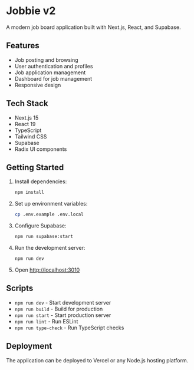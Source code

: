 # Jobbie v2

A modern job board application built with Next.js, React, and Supabase.

## Features

- Job posting and browsing
- User authentication and profiles  
- Job application management
- Dashboard for job management
- Responsive design

## Tech Stack

- Next.js 15
- React 19
- TypeScript
- Tailwind CSS
- Supabase
- Radix UI components

## Getting Started

1. Install dependencies:
   ```bash
   npm install
   ```

2. Set up environment variables:
   ```bash
   cp .env.example .env.local
   ```

3. Configure Supabase:
   ```bash
   npm run supabase:start
   ```

4. Run the development server:
   ```bash
   npm run dev
   ```

5. Open [http://localhost:3010](http://localhost:3010)

## Scripts

- `npm run dev` - Start development server
- `npm run build` - Build for production
- `npm run start` - Start production server
- `npm run lint` - Run ESLint
- `npm run type-check` - Run TypeScript checks

## Deployment

The application can be deployed to Vercel or any Node.js hosting platform.